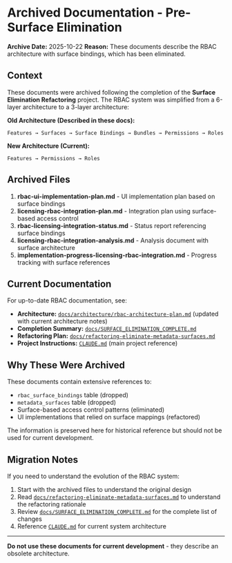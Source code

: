 # Archived Documentation - Pre-Surface Elimination

**Archive Date:** 2025-10-22
**Reason:** These documents describe the RBAC architecture with surface bindings, which has been eliminated.

## Context

These documents were archived following the completion of the **Surface Elimination Refactoring** project. The RBAC system was simplified from a 6-layer architecture to a 3-layer architecture:

**Old Architecture (Described in these docs):**
```
Features → Surfaces → Surface Bindings → Bundles → Permissions → Roles
```

**New Architecture (Current):**
```
Features → Permissions → Roles
```

## Archived Files

1. **rbac-ui-implementation-plan.md** - UI implementation plan based on surface bindings
2. **licensing-rbac-integration-plan.md** - Integration plan using surface-based access control
3. **rbac-licensing-integration-status.md** - Status report referencing surface bindings
4. **licensing-rbac-integration-analysis.md** - Analysis document with surface architecture
5. **implementation-progress-licensing-rbac-integration.md** - Progress tracking with surface references

## Current Documentation

For up-to-date RBAC documentation, see:

- **Architecture:** [`docs/architecture/rbac-architecture-plan.md`](../../architecture/rbac-architecture-plan.md) (updated with current architecture notes)
- **Completion Summary:** [`docs/SURFACE_ELIMINATION_COMPLETE.md`](../../SURFACE_ELIMINATION_COMPLETE.md)
- **Refactoring Plan:** [`docs/refactoring-eliminate-metadata-surfaces.md`](../../refactoring-eliminate-metadata-surfaces.md)
- **Project Instructions:** [`CLAUDE.md`](../../../CLAUDE.md) (main project reference)

## Why These Were Archived

These documents contain extensive references to:
- `rbac_surface_bindings` table (dropped)
- `metadata_surfaces` table (dropped)
- Surface-based access control patterns (eliminated)
- UI implementations that relied on surface mappings (refactored)

The information is preserved here for historical reference but should not be used for current development.

## Migration Notes

If you need to understand the evolution of the RBAC system:

1. Start with the archived files to understand the original design
2. Read [`docs/refactoring-eliminate-metadata-surfaces.md`](../../refactoring-eliminate-metadata-surfaces.md) to understand the refactoring rationale
3. Review [`docs/SURFACE_ELIMINATION_COMPLETE.md`](../../SURFACE_ELIMINATION_COMPLETE.md) for the complete list of changes
4. Reference [`CLAUDE.md`](../../../CLAUDE.md) for current system architecture

---

**Do not use these documents for current development** - they describe an obsolete architecture.
